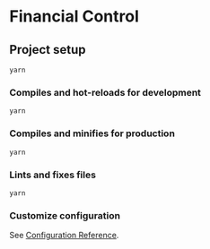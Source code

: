 # Financial Control

## Project setup
```
yarn 
```

### Compiles and hot-reloads for development
```
yarn 
```

### Compiles and minifies for production
```
yarn 
```

### Lints and fixes files
```
yarn 
```

### Customize configuration
See [Configuration Reference](https://cli.vuejs.org/config/).
